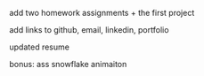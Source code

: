 add two homework assignments + the first project

add links to github, email, linkedin, portfolio

updated resume

bonus: ass snowflake animaiton 